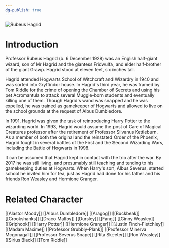 ```yaml
---
dg-publish: true
---
```

![Rubeus Hagrid](http://rxbg5ysja.bkt.gdipper.com/Rubeus_Hagrid.png)
# Introduction
Professor Rubeus Hagrid (b. 6 December 1928) was an English half-giant wizard, son of Mr Hagrid and the giantess Fridwulfa, and elder half-brother of the giant Grawp. Hagrid stood at eleven feet, six inches tall.

Hagrid attended Hogwarts School of Witchcraft and Wizardry in 1940 and was sorted into Gryffindor house. In Hagrid's third year, he was framed by Tom Riddle for the crime of opening the Chamber of Secrets and using his pet Acromantula to attack several Muggle-born students and eventually killing one of them. Though Hagrid's wand was snapped and he was expelled, he was trained as gamekeeper of Hogwarts and allowed to live on the school grounds at the request of Albus Dumbledore.

In 1991, Hagrid was given the task of reintroducing Harry Potter to the wizarding world. In 1993, Hagrid would assume the post of Care of Magical Creatures professor after the retirement of Professor Silvanus Kettleburn. As a member of both the original and the reinstated Order of the Phoenix, Hagrid fought in several battles of the First and the Second Wizarding Wars, including the Battle of Hogwarts in 1998. 

It can be assumed that Hagrid kept in contact with the trio after the war. By 2017 he was still living, and presumably still teaching and tending to his gamekeeping duties at Hogwarts. When Harry's son, Albus Severus, started school he invited him for tea, just as Hagrid had done for his father and his friends Ron Weasley and Hermione Granger.

# Related Character
[[Alastor Moody]]
[[Albus Dumbledore]]
[[Aragog]]
[[Buckbeak]]
[[Crookshanks]]
[[Draco Malfoy]]
[[Dursley]]
[[Fang]]
[[Ginny Weasley]]
[[Griphook]]
[[Harry Potter]]
[[Hermione Granger]]
[[Justin Finch-Fletchley]]
[[Madam Maxime]]
[[Professor Grubbly-Plank]]
[[Professor Minerva Mcgonagall]]
[[Professor Severus Snape]]
[[Rita Skeeter]]
[[Ron Weasley]]
[[Sirius Black]]
[[Tom Riddle]]
